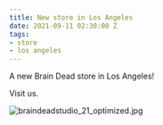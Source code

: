 ```yaml
---
title: New store in Los Angeles
date: 2021-09-11 02:30:00 Z
tags:
- store
- los angeles
---
```


A new Brain Dead store in Los Angeles!

Visit us.

![braindeadstudio_21_optimized.jpg](/uploads/braindeadstudio_21_optimized.jpg)